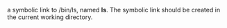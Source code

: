  a symbolic link to /bin/ls, named __ls__. The symbolic link should be created in the current working directory.
